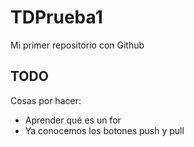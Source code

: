 # TDPrueba1
Mi primer repositorio con Github

## TODO

Cosas por hacer:
- Aprender qué es un for
- Ya conocemos los botones push y pull
